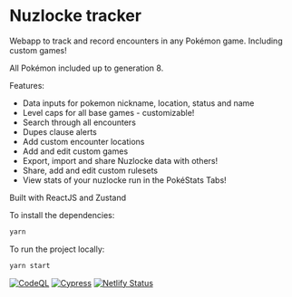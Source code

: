# Nuzlocke tracker

Webapp to track and record encounters in any Pokémon game. Including custom games!

All Pokémon included up to generation 8.

Features:

- Data inputs for pokemon nickname, location, status and name
- Level caps for all base games - customizable!
- Search through all encounters
- Dupes clause alerts
- Add custom encounter locations
- Add and edit custom games
- Export, import and share Nuzlocke data with others!
- Share, add and edit custom rulesets
- View stats of your nuzlocke run in the PokéStats Tabs!

Built with ReactJS and Zustand

To install the dependencies:

```bash
yarn
```
To run the project locally:

```bash
yarn start
```
[![CodeQL](https://github.com/diballesteros/nuzlocke/actions/workflows/codeql-analysis.yml/badge.svg)](https://github.com/diballesteros/nuzlocke/actions/workflows/codeql-analysis.yml)
[![Cypress](https://github.com/diballesteros/nuzlocke/actions/workflows/main.yml/badge.svg)](https://github.com/diballesteros/nuzlocke/actions/workflows/main.yml)
[![Netlify Status](https://api.netlify.com/api/v1/badges/1a2636a6-8db8-4386-8033-d280495aaf91/deploy-status)](https://app.netlify.com/sites/nuzlocke/deploys)
